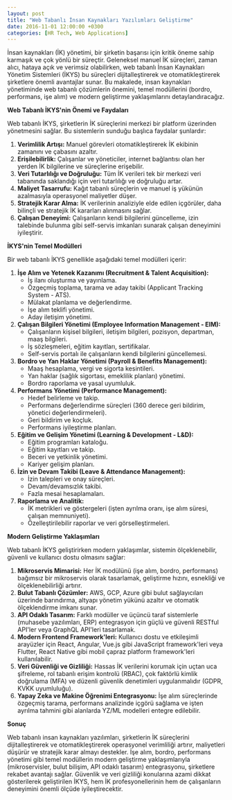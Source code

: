 ```yaml
---
layout: post
title: "Web Tabanlı İnsan Kaynakları Yazılımları Geliştirme"
date: 2016-11-01 12:00:00 +0300
categories: [HR Tech, Web Applications]
---
```



İnsan kaynakları (İK) yönetimi, bir şirketin başarısı için kritik öneme sahip karmaşık ve çok yönlü bir süreçtir. Geleneksel manuel İK süreçleri, zaman alıcı, hataya açık ve verimsiz olabilirken, web tabanlı İnsan Kaynakları Yönetim Sistemleri (İKYS) bu süreçleri dijitalleştirerek ve otomatikleştirerek şirketlere önemli avantajlar sunar. Bu makalede, insan kaynakları yönetiminde web tabanlı çözümlerin önemini, temel modüllerini (bordro, performans, işe alım) ve modern geliştirme yaklaşımlarını detaylandıracağız.

**Web Tabanlı İKYS'nin Önemi ve Faydaları**

Web tabanlı İKYS, şirketlerin İK süreçlerini merkezi bir platform üzerinden yönetmesini sağlar. Bu sistemlerin sunduğu başlıca faydalar şunlardır:

1.  **Verimlilik Artışı:** Manuel görevleri otomatikleştirerek İK ekibinin zamanını ve çabasını azaltır.
2.  **Erişilebilirlik:** Çalışanlar ve yöneticiler, internet bağlantısı olan her yerden İK bilgilerine ve süreçlerine erişebilir.
3.  **Veri Tutarlılığı ve Doğruluğu:** Tüm İK verileri tek bir merkezi veri tabanında saklandığı için veri tutarlılığı ve doğruluğu artar.
4.  **Maliyet Tasarrufu:** Kağıt tabanlı süreçlerin ve manuel iş yükünün azalmasıyla operasyonel maliyetler düşer.
5.  **Stratejik Karar Alma:** İK verilerinin analiziyle elde edilen içgörüler, daha bilinçli ve stratejik İK kararları alınmasını sağlar.
6.  **Çalışan Deneyimi:** Çalışanların kendi bilgilerini güncelleme, izin talebinde bulunma gibi self-servis imkanları sunarak çalışan deneyimini iyileştirir.

**İKYS'nin Temel Modülleri**

Bir web tabanlı İKYS genellikle aşağıdaki temel modülleri içerir:

1.  **İşe Alım ve Yetenek Kazanımı (Recruitment & Talent Acquisition):**
    *   İş ilanı oluşturma ve yayınlama.
    *   Özgeçmiş toplama, tarama ve aday takibi (Applicant Tracking System - ATS).
    *   Mülakat planlama ve değerlendirme.
    *   İşe alım teklifi yönetimi.
    *   Aday iletişim yönetimi.
2.  **Çalışan Bilgileri Yönetimi (Employee Information Management - EIM):**
    *   Çalışanların kişisel bilgileri, iletişim bilgileri, pozisyon, departman, maaş bilgileri.
    *   İş sözleşmeleri, eğitim kayıtları, sertifikalar.
    *   Self-servis portalı ile çalışanların kendi bilgilerini güncellemesi.
3.  **Bordro ve Yan Haklar Yönetimi (Payroll & Benefits Management):**
    *   Maaş hesaplama, vergi ve sigorta kesintileri.
    *   Yan haklar (sağlık sigortası, emeklilik planları) yönetimi.
    *   Bordro raporlama ve yasal uyumluluk.
4.  **Performans Yönetimi (Performance Management):**
    *   Hedef belirleme ve takip.
    *   Performans değerlendirme süreçleri (360 derece geri bildirim, yönetici değerlendirmeleri).
    *   Geri bildirim ve koçluk.
    *   Performans iyileştirme planları.
5.  **Eğitim ve Gelişim Yönetimi (Learning & Development - L&D):**
    *   Eğitim programları kataloğu.
    *   Eğitim kayıtları ve takip.
    *   Beceri ve yetkinlik yönetimi.
    *   Kariyer gelişim planları.
6.  **İzin ve Devam Takibi (Leave & Attendance Management):**
    *   İzin talepleri ve onay süreçleri.
    *   Devam/devamsızlık takibi.
    *   Fazla mesai hesaplamaları.
7.  **Raporlama ve Analitik:**
    *   İK metrikleri ve göstergeleri (işten ayrılma oranı, işe alım süresi, çalışan memnuniyeti).
    *   Özelleştirilebilir raporlar ve veri görselleştirmeleri.

**Modern Geliştirme Yaklaşımları**

Web tabanlı İKYS geliştirirken modern yaklaşımlar, sistemin ölçeklenebilir, güvenli ve kullanıcı dostu olmasını sağlar:

1.  **Mikroservis Mimarisi:** Her İK modülünü (işe alım, bordro, performans) bağımsız bir mikroservis olarak tasarlamak, geliştirme hızını, esnekliği ve ölçeklenebilirliği artırır.
2.  **Bulut Tabanlı Çözümler:** AWS, GCP, Azure gibi bulut sağlayıcıları üzerinde barındırma, altyapı yönetim yükünü azaltır ve otomatik ölçeklendirme imkanı sunar.
3.  **API Odaklı Tasarım:** Farklı modüller ve üçüncü taraf sistemlerle (muhasebe yazılımları, ERP) entegrasyon için güçlü ve güvenli RESTful API'ler veya GraphQL API'leri tasarlamak.
4.  **Modern Frontend Framework'leri:** Kullanıcı dostu ve etkileşimli arayüzler için React, Angular, Vue.js gibi JavaScript framework'leri veya Flutter, React Native gibi mobil çapraz platform framework'leri kullanılabilir.
5.  **Veri Güvenliği ve Gizliliği:** Hassas İK verilerini korumak için uçtan uca şifreleme, rol tabanlı erişim kontrolü (RBAC), çok faktörlü kimlik doğrulama (MFA) ve düzenli güvenlik denetimleri uygulanmalıdır (GDPR, KVKK uyumluluğu).
6.  **Yapay Zeka ve Makine Öğrenimi Entegrasyonu:** İşe alım süreçlerinde özgeçmiş tarama, performans analizinde içgörü sağlama ve işten ayrılma tahmini gibi alanlarda YZ/ML modelleri entegre edilebilir.

**Sonuç**

Web tabanlı insan kaynakları yazılımları, şirketlerin İK süreçlerini dijitalleştirerek ve otomatikleştirerek operasyonel verimliliği artırır, maliyetleri düşürür ve stratejik karar almayı destekler. İşe alım, bordro, performans yönetimi gibi temel modüllerin modern geliştirme yaklaşımlarıyla (mikroservisler, bulut bilişim, API odaklı tasarım) entegrasyonu, şirketlere rekabet avantajı sağlar. Güvenlik ve veri gizliliği konularına azami dikkat gösterilerek geliştirilen İKYS, hem İK profesyonellerinin hem de çalışanların deneyimini önemli ölçüde iyileştirecektir.